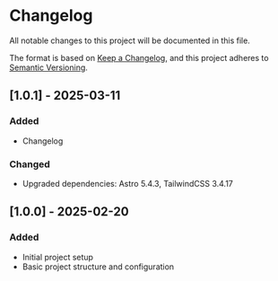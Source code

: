 # Changelog

All notable changes to this project will be documented in this file.

The format is based on [Keep a Changelog](https://keepachangelog.com/en/1.0.0/),
and this project adheres to [Semantic Versioning](https://semver.org/spec/v2.0.0.html).

## [1.0.1] - 2025-03-11

### Added
- Changelog

### Changed
- Upgraded dependencies: Astro 5.4.3, TailwindCSS 3.4.17

## [1.0.0] - 2025-02-20

### Added
- Initial project setup
- Basic project structure and configuration
